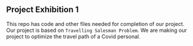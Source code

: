 Project Exhibition 1
---------------------
This repo has code and other files needed for completion of our project.  
Our project is based on `Travelling Salesman Problem`. We are making our project to optimize the travel path of a Covid personal.
